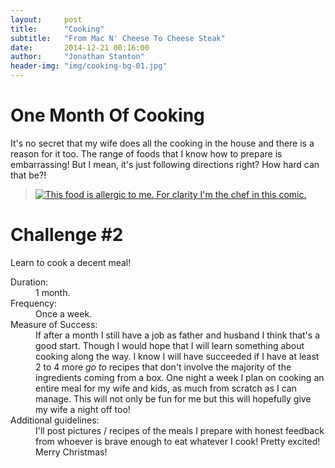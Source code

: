 ```yaml
---
layout:     post
title:      "Cooking"
subtitle:   "From Mac N' Cheese To Cheese Steak"
date:       2014-12-21 00:16:00
author:     "Jonathan Stanton"
header-img: "img/cooking-bg-01.jpg"
---
```


<h1>One Month Of Cooking</h1>
<p>It's no secret that my wife does all the cooking in the house and there is a
reason for it too. The range of foods that I know how to prepare is embarrassing!
But I mean, it's just following directions right? How hard can that be?!
<blockquote>
  <a href="{{ site.baseurl }}/img/calvin-hobbes-allergic-food.jpg">
    <img src="{{ site.baseurl }}/img/calvin-hobbes-allergic-food.jpg" alt="This food is allergic to me.">
    For clarity I'm the chef in this comic.
  </a>
</blockquote>

<h1>Challenge #2</h1>
<p>Learn to cook a decent meal!</p>
<dl>
  <dt>Duration:</dt>
  <dd>1 month.</dd>

  <dt>Frequency:</dt>
  <dd>Once a week.</dd>

  <dt>Measure of Success:</dt>
  <dd>If after a month I still have a job as father and husband I think that's a
  good start. Though I would hope that I will learn something about cooking
  along the way. I know I will have succeeded if I have at least 2 to 4 more
  <i>go to</i> recipes that don't involve the majority of the ingredients
  coming from a box. One night a week I plan on cooking an entire meal for my
  wife and kids, as much from scratch as I can manage. This will not only be fun
  for me but this will hopefully give my wife a night off too!

  <dt>Additional guidelines:</dt>
  <dd>I'll post pictures / recipes of the meals I prepare with honest feedback
  from whoever is brave enough to eat whatever I cook! Pretty excited! Merry
  Christmas!
</dl>
